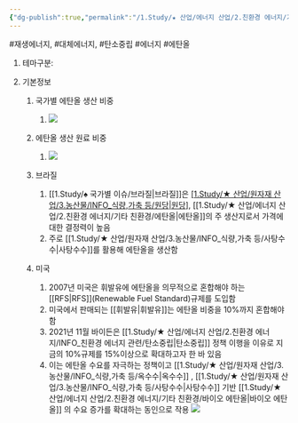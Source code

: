 ```yaml
---
{"dg-publish":true,"permalink":"/1.Study/★ 산업/에너지 산업/2.친환경 에너지/기타 친환경/에탄올/","created":"2023-05-30T13:41:31.094+09:00","updated":"2025-06-03T20:07:21.099+09:00"}
---
```


#재생에너지, #대체에너지, #탄소중립 #에너지 #에탄올


1. 테마구분: 

1. 기본정보
	1. 국가별 에탄올 생산 비중
		1. ![](https://i.imgur.com/oVg2ODC.png)
	2. 에탄올 생산 원료 비중
		1. ![](https://i.imgur.com/4XHCZzC.png)


	2. 브라질
		1. [[1.Study/♠ 국가별 이슈/브라질\|브라질]]은 [[1.Study/★ 산업/원자재 산업/3.농산물/INFO_식량,가축 등/원당\|원당]]([[설탕\|설탕]]), [[1.Study/★ 산업/에너지 산업/2.친환경 에너지/기타 친환경/에탄올\|에탄올]]의 주 생산지로서 가격에 대한 결정력이 높음
		2. 주로 [[1.Study/★ 산업/원자재 산업/3.농산물/INFO_식량,가축 등/사탕수수\|사탕수수]]를 활용해 에탄올을 생산함
	3. 미국
		1. 2007년 미국은 휘발유에 에탄올을 의무적으로 혼합해야 하는 [[RFS\|RFS]](Renewable Fuel Standard)규제를 도입함
		2. 미국에서 판매되는 [[휘발유\|휘발유]]는 에탄올 비중을 10%까지 혼합해야 함
		3. 2021년 11월 바이든은 [[1.Study/★ 산업/에너지 산업/2.친환경 에너지/INFO_친환경 에너지 관련/탄소중립\|탄소중립]] 정책 이행을 이유로 지금의 10%규제를 15%이상으로 확대하고자 한 바 있음
		4. 이는 에탄올 수요를 자극하는 정책이고 [[1.Study/★ 산업/원자재 산업/3.농산물/INFO_식량,가축 등/옥수수\|옥수수]] , [[1.Study/★ 산업/원자재 산업/3.농산물/INFO_식량,가축 등/사탕수수\|사탕수수]] 기반 [[1.Study/★ 산업/에너지 산업/2.친환경 에너지/기타 친환경/바이오 에탄올\|바이오 에탄올]] 의 수요 증가를 확대하는 동인으로 작용 ![](https://i.imgur.com/SiLTOLO.png)




